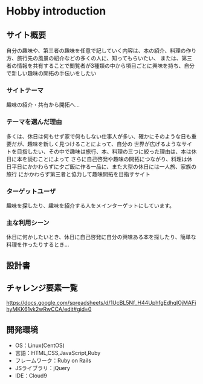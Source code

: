 # Hobby introduction

## サイト概要
自分の趣味や、第三者の趣味を任意で記していく内容は、本の紹介、料理の作り方、旅行先の風景の紹介などの多くの人に、知ってもらいたい、
または、第三者の情報を共有することで閲覧者が3種類の中から項目ごとに興味を持ち、自分で新しい趣味の開拓の手伝いをしたい

### サイトテーマ
趣味の紹介・共有から開拓へ...

### テーマを選んだ理由
多くは、休日は何もせず家で何もしない仕事人が多い、確かにそのような日も重要だが、趣味を新しく見つけることによって、自分の
世界が広げるようなサイトを目指したい、その中で趣味は旅行、本、料理の三つに絞った理由は、本は休日に本を読むことによって
さらに自己啓発や趣味の開拓につながり、料理は休日平日にかかわらずに夕ご飯に作る一品に、また大型の休日には一人旅、家族の旅行
にかかわらず第三者と協力して趣味開拓を目指すサイト

### ターゲットユーザ
趣味を探したり、趣味を紹介する人をメインターゲットにしています。

### 主な利用シーン
休日に何かしたいとき、休日に自己啓発に自分の興味ある本を探したり、簡単な料理を作ったりするとき...

## 設計書

## チャレンジ要素一覧
<https://docs.google.com/spreadsheets/d/1UcBL5Nf_H44UphfgEdhqIOjMAFihyMKK61vk2wRwCCA/edit#gid=0>

## 開発環境
- OS：Linux(CentOS)
- 言語：HTML,CSS,JavaScript,Ruby
- フレームワーク：Ruby on Rails
- JSライブラリ：jQuery
- IDE：Cloud9
